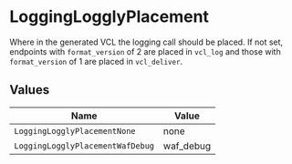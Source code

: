 # LoggingLogglyPlacement

Where in the generated VCL the logging call should be placed. If not set, endpoints with `format_version` of 2 are placed in `vcl_log` and those with `format_version` of 1 are placed in `vcl_deliver`.



## Values

| Name                             | Value                            |
| -------------------------------- | -------------------------------- |
| `LoggingLogglyPlacementNone`     | none                             |
| `LoggingLogglyPlacementWafDebug` | waf_debug                        |